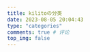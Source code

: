 ```yaml
---
title: kilitoの分类
date: 2023-08-05 20:04:43
type: "categories"
comments: true # 评论
top_img: false
---
```

